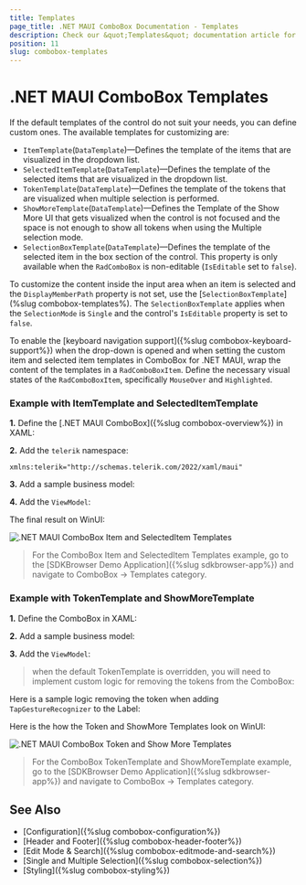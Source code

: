 ```yaml
---
title: Templates
page_title: .NET MAUI ComboBox Documentation - Templates
description: Check our &quot;Templates&quot; documentation article for Telerik ComboBox for .NET MAUI control.
position: 11
slug: combobox-templates
---
```


# .NET MAUI ComboBox Templates

If the default templates of the control do not suit your needs, you can define custom ones. The available templates for customizing are:

* `ItemTemplate`(`DataTemplate`)&mdash;Defines the template of the items that are visualized in the dropdown list.
* `SelectedItemTemplate`(`DataTemplate`)&mdash;Defines the template of the selected items that are visualized in the dropdown list.
* `TokenTemplate`(`DataTemplate`)&mdash;Defines the template of the tokens that are visualized when multiple selection is performed.
* `ShowMoreTemplate`(`DataTemplate`)&mdash;Defines the Template of the Show More UI that gets visualized when the control is not focused and the space is not enough to show all tokens when using the Multiple selection mode.
* `SelectionBoxTemplate`(`DataTemplate`)&mdash;Defines the template of the selected item in the box section of the control. This property is only available when the `RadComboBox` is non-editable (`IsEditable` set to `false`).

To customize the content inside the input area when an item is selected and the `DisplayMemberPath` property is not set, use the [`SelectionBoxTemplate`](%slug combobox-templates%). The `SelectionBoxTemplate` applies when the `SelectionMode` is `Single` and the control's `IsEditable` property is set to `false`.

To enable the [keyboard navigation support]({%slug combobox-keyboard-support%}) when the drop-down is opened and when setting the custom item and selected item templates in ComboBox for .NET MAUI, wrap the content of the templates in a `RadComboBoxItem`. Define the necessary visual states of the `RadComboBoxItem`, specifically `MouseOver` and `Highlighted`.

### Example with ItemTemplate and SelectedItemTemplate

**1.** Define the [.NET MAUI ComboBox]({%slug combobox-overview%}) in XAML:

<snippet id='combobox-item-selecteditem-templates'/>

**2.** Add the `telerik` namespace:

```XAML
xmlns:telerik="http://schemas.telerik.com/2022/xaml/maui"
```

**3.** Add a sample business model:

<snippet id='combobox-city-businessmodel'/>

**4.** Add the `ViewModel`:

<snippet id='combobox-cities-viewmodel'/>

The final result on WinUI: 

![.NET MAUI ComboBox Item and SelectedItem Templates](images/combobox-item-selecteditem-templates.png)

> For the ComboBox Item and SelectedItem Templates example, go to the [SDKBrowser Demo Application]({%slug sdkbrowser-app%}) and navigate to ComboBox -> Templates category.

### Example with TokenTemplate and ShowMoreTemplate

**1.** Define the ComboBox in XAML:

<snippet id='combobox-tokentemplate'/>

**2.** Add a sample business model:

<snippet id='combobox-city-businessmodel'/>

**3.** Add the `ViewModel`:

<snippet id='combobox-cities-viewmodel'/>

> when the default TokenTemplate is overridden, you will need to implement custom logic for removing the tokens from the ComboBox:

Here is a sample logic removing the token when adding `TapGestureRecognizer` to the Label:

<snippet id='remove-the-selecteditem'/>

Here is the how the Token and ShowMore Templates look on WinUI:

![.NET MAUI ComboBox Token and Show More Templates](images/combobox-token-showmore-templates.png)

> For the ComboBox TokenTemplate and ShowMoreTemplate example, go to the [SDKBrowser Demo Application]({%slug sdkbrowser-app%}) and navigate to ComboBox -> Templates category.

## See Also

- [Configuration]({%slug combobox-configuration%})
- [Header and Footer]({%slug combobox-header-footer%})
- [Edit Mode & Search]({%slug combobox-editmode-and-search%}) 
- [Single and Multiple Selection]({%slug combobox-selection%})
- [Styling]({%slug combobox-styling%})
